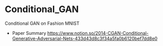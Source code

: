 # Conditional_GAN
Conditional GAN on Fashion MNIST
- Paper Summary
https://www.notion.so/2014-CGAN-Conditional-Generative-Adversarial-Nets-433d43d8c3f34a5fa0b6120bef7dd8e0

